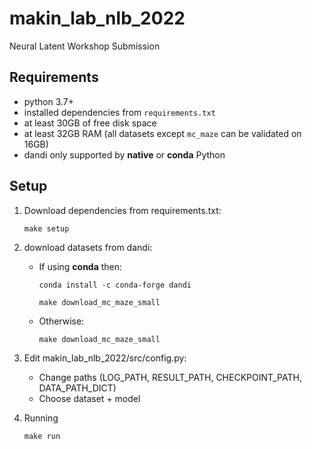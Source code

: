 # makin_lab_nlb_2022
Neural Latent Workshop Submission

## Requirements
   * python 3.7+
   * installed dependencies from `requirements.txt` 
   * at least 30GB of free disk space
   * at least 32GB RAM (all datasets except `mc_maze` can be validated on 16GB)
   * dandi only supported by **native** or **conda** Python
## Setup

1. Download dependencies from requirements.txt:
   ```
   make setup
   ```
2. download datasets from dandi:
   * If using **conda** then:
      ```
      conda install -c conda-forge dandi
      ```
      ```
      make download_mc_maze_small
      ```
   * Otherwise:
      ```
      make download_mc_maze_small 
      ```
3. Edit makin_lab_nlb_2022/src/config.py:
   * Change paths (LOG_PATH, RESULT_PATH, CHECKPOINT_PATH, DATA_PATH_DICT)
   * Choose dataset + model

4. Running 
   ```
   make run
   ```
  
